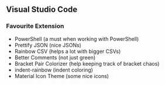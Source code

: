 ## Visual Studio Code
### Favourite Extension

- PowerShell (a must when working with PowerShell)
- Prettify JSON (nice JSONs)
- Rainbow CSV (helps a lot with bigger CSVs)
- Better Comments (not just green)
- Bracket Pair Colorizer (help keeping track of bracket chaos)
- indent-rainbow (indent coloring)
- Material Icon Theme (some nice icons)